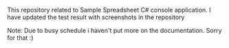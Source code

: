 This repository related to Sample Spreadsheet C# console application. I have updated the test result with screenshots in the repository

Note: Due to busy schedule i haven't put more on the documentation. Sorry for that :)